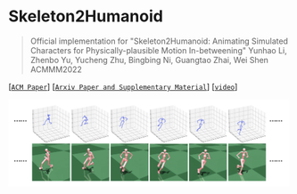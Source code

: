 # Skeleton2Humanoid

> Official implementation for "Skeleton2Humanoid: Animating Simulated Characters for Physically-plausible Motion In-betweening"
> Yunhao Li, Zhenbo Yu, Yucheng Zhu, Bingbing Ni, Guangtao Zhai, Wei Shen
> ACMMM2022 

[[`ACM Paper`](https://dl.acm.org/doi/abs/10.1145/3503161.3548093)]
[[`Arxiv Paper and Supplementary Material`](https://arxiv.org/pdf/2210.04294.pdf)]
[[`video`](https://dl.acm.org/action/downloadSupplement?doi=10.1145%2F3503161.3548093&file=mm22-fp1428.mp4)]


![Skeleton2Humanoid](images/inbetween_sample.png)
